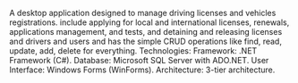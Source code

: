 A desktop application designed to manage driving licenses and vehicles registrations. include applying for 
local and international licenses, renewals, applications management, and tests, and detaining and releasing
licenses and drivers and users and has the simple CRUD operations like find, read, update, add, delete for
everything.
Technologies:
Framework: .NET Framework (C#).
Database: Microsoft SQL Server with ADO.NET.
User Interface: Windows Forms (WinForms).
Architecture: 3-tier architecture.
